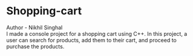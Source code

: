# Shopping-cart
Author - Nikhil Singhal <br>
I made a console project for a shopping cart using C++. In this project, a user can search for products, add them to their cart, and proceed to purchase the products.
